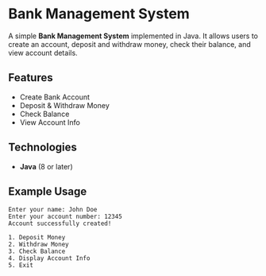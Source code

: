 # Bank Management System

A simple **Bank Management System** implemented in Java. It allows users to create an account, deposit and withdraw money, check their balance, and view account details.

## Features
- Create Bank Account
- Deposit & Withdraw Money
- Check Balance
- View Account Info

## Technologies
- **Java** (8 or later)


## Example Usage

```
Enter your name: John Doe
Enter your account number: 12345
Account successfully created!

1. Deposit Money
2. Withdraw Money
3. Check Balance
4. Display Account Info
5. Exit
```
